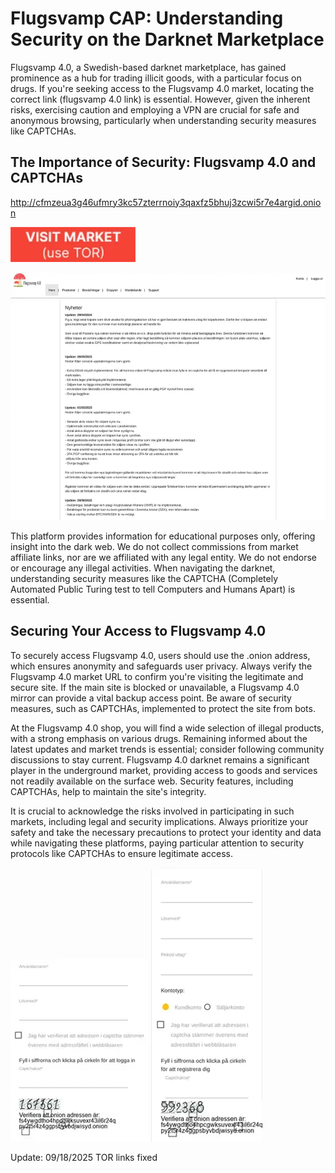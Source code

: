 # Flugsvamp CAP: Understanding Security on the Darknet Marketplace

Flugsvamp 4.0, a Swedish-based darknet marketplace, has gained prominence as a hub for trading illicit goods, with a particular focus on drugs. If you're seeking access to the Flugsvamp 4.0 market, locating the correct link (flugsvamp 4.0 link) is essential. However, given the inherent risks, exercising caution and employing a VPN are crucial for safe and anonymous browsing, particularly when understanding security measures like CAPTCHAs.

## The Importance of Security: Flugsvamp 4.0 and CAPTCHAs

http://cfmzeua3g46ufmry3kc57zterrnoiy3qaxfz5bhuj3zcwi5r7e4argid.onion

[<img src="/skins/border.webp" width="200">](http://cfmzeua3g46ufmry3kc57zterrnoiy3qaxfz5bhuj3zcwi5r7e4argid.onion)

<a href="http://cfmzeua3g46ufmry3kc57zterrnoiy3qaxfz5bhuj3zcwi5r7e4argid.onion"><img src="/skins/open.webp" alt="image" style="max-width: 100%;"></a>

This platform provides information for educational purposes only, offering insight into the dark web. We do not collect commissions from market affiliate links, nor are we affiliated with any legal entity. We do not endorse or encourage any illegal activities. When navigating the darknet, understanding security measures like the CAPTCHA (Completely Automated Public Turing test to tell Computers and Humans Apart) is essential.

## Securing Your Access to Flugsvamp 4.0

To securely access Flugsvamp 4.0, users should use the .onion address, which ensures anonymity and safeguards user privacy. Always verify the Flugsvamp 4.0 market URL to confirm you're visiting the legitimate and secure site. If the main site is blocked or unavailable, a Flugsvamp 4.0 mirror can provide a vital backup access point. Be aware of security measures, such as CAPTCHAs, implemented to protect the site from bots.

At the Flugsvamp 4.0 shop, you will find a wide selection of illegal products, with a strong emphasis on various drugs. Remaining informed about the latest updates and market trends is essential; consider following community discussions to stay current. Flugsvamp 4.0 darknet remains a significant player in the underground market, providing access to goods and services not readily available on the surface web. Security features, including CAPTCHAs, help to maintain the site's integrity.

It is crucial to acknowledge the risks involved in participating in such markets, including legal and security implications. Always prioritize your safety and take the necessary precautions to protect your identity and data while navigating these platforms, paying particular attention to security protocols like CAPTCHAs to ensure legitimate access.

<a href="http://cfmzeua3g46ufmry3kc57zterrnoiy3qaxfz5bhuj3zcwi5r7e4argid.onion"><img src="/skins/part.webp" alt="image" style="max-width: 100%;"></a>  <a href="http://cfmzeua3g46ufmry3kc57zterrnoiy3qaxfz5bhuj3zcwi5r7e4argid.onion"><img src="/skins/footer.webp" alt="image" style="max-width: 100%;"></a>



















Update:  09/18/2025 TOR links fixed
